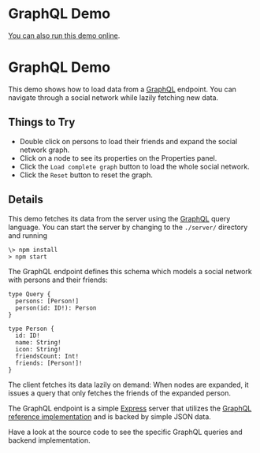 <!--
 //////////////////////////////////////////////////////////////////////////////
 // @license
 // This file is part of yFiles for HTML 2.5.0.3.
 // Use is subject to license terms.
 //
 // Copyright (c) 2000-2023 by yWorks GmbH, Vor dem Kreuzberg 28,
 // 72070 Tuebingen, Germany. All rights reserved.
 //
 //////////////////////////////////////////////////////////////////////////////
-->
# GraphQL Demo

[You can also run this demo online](https://live.yworks.com/demos/toolkit/graphql/index.html).

# GraphQL Demo

This demo shows how to load data from a [GraphQL](https://www.graphql.org/) endpoint. You can navigate through a social network while lazily fetching new data.

## Things to Try

- Double click on persons to load their friends and expand the social network graph.
- Click on a node to see its properties on the Properties panel.
- Click the `Load complete graph` button to load the whole social network.
- Click the `Reset` button to reset the graph.

## Details

This demo fetches its data from the server using the [GraphQL](https://www.graphql.org/) query language. You can start the server by changing to the `./server/` directory and running

```
\> npm install
> npm start
```

The GraphQL endpoint defines this schema which models a social network with persons and their friends:

```
type Query {
  persons: [Person!]
  person(id: ID!): Person
}

type Person {
  id: ID!
  name: String!
  icon: String!
  friendsCount: Int!
  friends: [Person!]!
}
```

The client fetches its data lazily on demand: When nodes are expanded, it issues a query that only fetches the friends of the expanded person.

The GraphQL endpoint is a simple [Express](https://expressjs.com/) server that utilizes the [GraphQL reference implementation](https://github.com/graphql/graphql-js) and is backed by simple JSON data.

Have a look at the source code to see the specific GraphQL queries and backend implementation.
